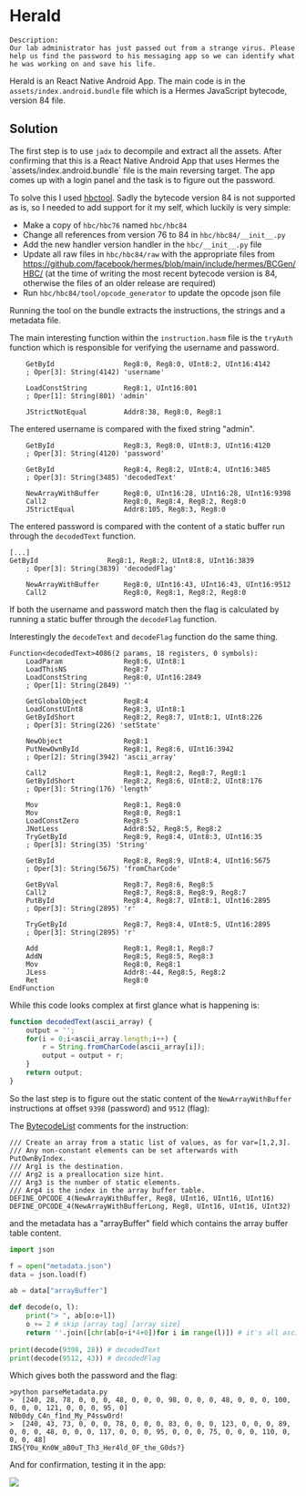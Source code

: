 # Herald

    Description:
    Our lab administrator has just passed out from a strange virus. Please help us find the password to his messaging app so we can identify what he was working on and save his life.

Herald is an React Native Android App. The main code is in the `assets/index.android.bundle` file which is a Hermes JavaScript bytecode, version 84 file.

## Solution

The first step is to use `jadx` to decompile and extract all the assets.
After confirming that this is a React Native Android App that uses Hermes the `assets/index.android.bundle´ file is the main reversing target.
The app comes up with a login panel and the task is to figure out the password.


To solve this I used [hbctool](https://github.com/bongtrop/hbctool).
Sadly the bytecode version 84 is not supported as is, so I needed to add support for it my self, which luckily is very simple:

- Make a copy of `hbc/hbc76` named `hbc/hbc84`
- Change all references from version 76 to 84 in `hbc/hbc84/__init__.py`
- Add the new handler version handler in the `hbc/__init__.py` file
- Update all raw files in `hbc/hbc84/raw` with the appropriate files from https://github.com/facebook/hermes/blob/main/include/hermes/BCGen/HBC/ (at the time of writing the most recent bytecode version is 84, otherwise the files of an older release are required)
- Run `hbc/hbc84/tool/opcode_generator` to update the opcode json file


Running the tool on the bundle extracts the instructions, the strings and a metadata file.

The main interesting function within the `instruction.hasm` file is the `tryAuth` function which is responsible for verifying the username and password.


```
	GetById             	Reg8:0, Reg8:0, UInt8:2, UInt16:4142
	; Oper[3]: String(4142) 'username'

	LoadConstString     	Reg8:1, UInt16:801
	; Oper[1]: String(801) 'admin'

	JStrictNotEqual     	Addr8:38, Reg8:0, Reg8:1
```

The entered username is compared with the fixed string "admin".

```
	GetById             	Reg8:3, Reg8:0, UInt8:3, UInt16:4120
	; Oper[3]: String(4120) 'password'

	GetById             	Reg8:4, Reg8:2, UInt8:4, UInt16:3485
	; Oper[3]: String(3485) 'decodedText'

	NewArrayWithBuffer  	Reg8:0, UInt16:28, UInt16:28, UInt16:9398
	Call2               	Reg8:0, Reg8:4, Reg8:2, Reg8:0
	JStrictEqual        	Addr8:105, Reg8:3, Reg8:0
```

The entered password is compared with the content of a static buffer run through the `decodedText` function.

```
[...]
GetById             	Reg8:1, Reg8:2, UInt8:8, UInt16:3839
	; Oper[3]: String(3839) 'decodedFlag'

	NewArrayWithBuffer  	Reg8:0, UInt16:43, UInt16:43, UInt16:9512
	Call2               	Reg8:0, Reg8:1, Reg8:2, Reg8:0
```

If both the username and password match then the flag is calculated by running a static buffer through the `decodeFlag` function.

Interestingly the `decodeText` and `decodeFlag` function do the same thing.

```
Function<decodedText>4086(2 params, 18 registers, 0 symbols):
	LoadParam           	Reg8:6, UInt8:1
	LoadThisNS          	Reg8:7
	LoadConstString     	Reg8:0, UInt16:2849
	; Oper[1]: String(2849) ''

	GetGlobalObject     	Reg8:4
	LoadConstUInt8      	Reg8:3, UInt8:1
	GetByIdShort        	Reg8:2, Reg8:7, UInt8:1, UInt8:226
	; Oper[3]: String(226) 'setState'

	NewObject           	Reg8:1
	PutNewOwnById       	Reg8:1, Reg8:6, UInt16:3942
	; Oper[2]: String(3942) 'ascii_array'

	Call2               	Reg8:1, Reg8:2, Reg8:7, Reg8:1
	GetByIdShort        	Reg8:2, Reg8:6, UInt8:2, UInt8:176
	; Oper[3]: String(176) 'length'

	Mov                 	Reg8:1, Reg8:0
	Mov                 	Reg8:0, Reg8:1
	LoadConstZero       	Reg8:5
	JNotLess            	Addr8:52, Reg8:5, Reg8:2
	TryGetById          	Reg8:9, Reg8:4, UInt8:3, UInt16:35
	; Oper[3]: String(35) 'String'

	GetById             	Reg8:8, Reg8:9, UInt8:4, UInt16:5675
	; Oper[3]: String(5675) 'fromCharCode'

	GetByVal            	Reg8:7, Reg8:6, Reg8:5
	Call2               	Reg8:7, Reg8:8, Reg8:9, Reg8:7
	PutById             	Reg8:4, Reg8:7, UInt8:1, UInt16:2895
	; Oper[3]: String(2895) 'r'

	TryGetById          	Reg8:7, Reg8:4, UInt8:5, UInt16:2895
	; Oper[3]: String(2895) 'r'

	Add                 	Reg8:1, Reg8:1, Reg8:7
	AddN                	Reg8:5, Reg8:5, Reg8:3
	Mov                 	Reg8:0, Reg8:1
	JLess               	Addr8:-44, Reg8:5, Reg8:2
	Ret                 	Reg8:0
EndFunction
```

While this code looks complex at first glance what is happening is:

```javascript
function decodedText(ascii_array) {
    output = '';
    for(i = 0;i<ascii_array.length;i++) {
        r = String.fromCharCode(ascii_array[i]);
        output = output + r;
    }
    return output;
}
```

So the last step is to figure out the static content of the `NewArrayWithBuffer` instructions at offset `9398` (password) and `9512` (flag):

The [BytecodeList](https://github.com/facebook/hermes/blob/v0.11.0/include/hermes/BCGen/HBC/BytecodeList.def) comments for the instruction:

```
/// Create an array from a static list of values, as for var=[1,2,3].
/// Any non-constant elements can be set afterwards with PutOwnByIndex.
/// Arg1 is the destination.
/// Arg2 is a preallocation size hint.
/// Arg3 is the number of static elements.
/// Arg4 is the index in the array buffer table.
DEFINE_OPCODE_4(NewArrayWithBuffer, Reg8, UInt16, UInt16, UInt16)
DEFINE_OPCODE_4(NewArrayWithBufferLong, Reg8, UInt16, UInt16, UInt32)
```

and the metadata has a "arrayBuffer" field which contains the array buffer table content.

```python
import json

f = open("metadata.json")
data = json.load(f)

ab = data["arrayBuffer"]

def decode(o, l):
    print("> ", ab[o:o+l])
    o += 2 # skip [array tag] [array size]
    return ''.join([chr(ab[o+i*4+0])for i in range(l)]) # it's all ascii anways so just do this
        
print(decode(9398, 28)) # decodedText
print(decode(9512, 43)) # decodedFlag
```

Which gives both the password and the flag:

```
>python parseMetadata.py
>  [240, 28, 78, 0, 0, 0, 48, 0, 0, 0, 98, 0, 0, 0, 48, 0, 0, 0, 100, 0, 0, 0, 121, 0, 0, 0, 95, 0]
N0b0dy_C4n_f1nd_My_P4ssw0rd!
>  [240, 43, 73, 0, 0, 0, 78, 0, 0, 0, 83, 0, 0, 0, 123, 0, 0, 0, 89, 0, 0, 0, 48, 0, 0, 0, 117, 0, 0, 0, 95, 0, 0, 0, 75, 0, 0, 0, 110, 0, 0, 0, 48]
INS{Y0u_Kn0W_aB0uT_Th3_Her4ld_0F_the_G0ds?}
```

And for confirmation, testing it in the app:

![](herald-flag.PNG)
